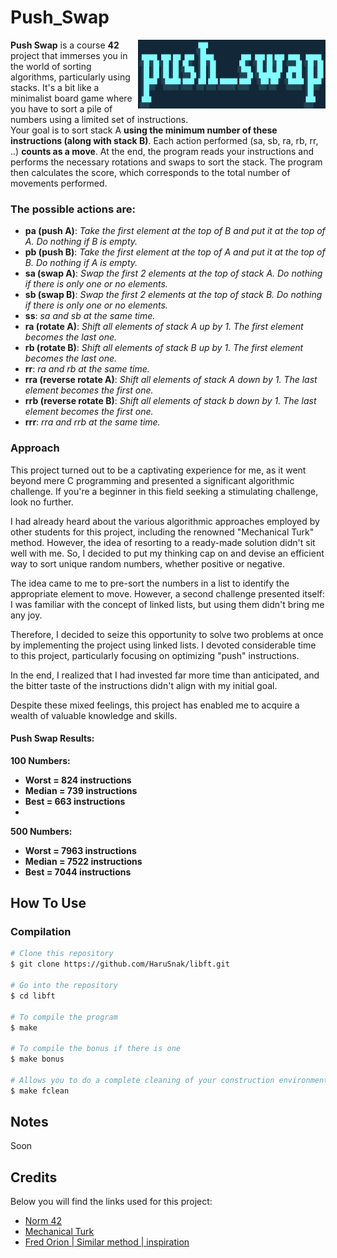 # Push_Swap

<img src="https://raw.githubusercontent.com/ridaelfagrouch/push_swap_42/main/assets/push_swap.png" align="right"
     alt="libft" width="300" height="110">

**Push Swap** is a course **42** project that immerses you in the world of sorting algorithms, particularly using stacks. It's a bit like a minimalist board game where you have to sort a pile of numbers using a limited set of instructions.<br>
Your goal is to sort stack A **using the minimum number of these instructions (along with stack B)**. Each action performed (sa, sb, ra, rb, rr, ..) **counts as a move**. At the end, the program reads your instructions and performs the necessary rotations and swaps to sort the stack. The program then calculates the score, which corresponds to the total number of movements performed.<br>

### **The possible actions are:**

* **pa (push A)**: *Take the first element at the top of B and put it at the top of A. Do nothing if B is empty.*
* **pb (push B)**: *Take the first element at the top of A and put it at the top of B. Do nothing if A is empty.*
* **sa (swap A)**: *Swap the first 2 elements at the top of stack A. Do nothing if there is only one or no elements.*
* **sb (swap B)**: *Swap the first 2 elements at the top of stack B. Do nothing if there is only one or no elements.*
* **ss**: *sa and sb at the same time.*
* **ra (rotate A)**: *Shift all elements of stack A up by 1. The first element becomes the last one.*
* **rb (rotate B)**: *Shift all elements of stack B up by 1. The first element becomes the last one.*
* **rr**: *ra and rb at the same time.*
* **rra (reverse rotate A)**: *Shift all elements of stack A down by 1. The last element becomes the first one.*
* **rrb (reverse rotate B)**: *Shift all elements of stack b down by 1. The last element becomes the first one.*
* **rrr**: *rra and rrb at the same time.*

### **Approach**

This project turned out to be a captivating experience for me, as it went beyond mere C programming and presented a significant algorithmic challenge. If you're a beginner in this field seeking a stimulating challenge, look no further.<br>

I had already heard about the various algorithmic approaches employed by other students for this project, including the renowned "Mechanical Turk" method. However, the idea of resorting to a ready-made solution didn't sit well with me. So, I decided to put my thinking cap on and devise an efficient way to sort unique random numbers, whether positive or negative.<br>

The idea came to me to pre-sort the numbers in a list to identify the appropriate element to move. However, a second challenge presented itself: I was familiar with the concept of linked lists, but using them didn't bring me any joy.<br>

Therefore, I decided to seize this opportunity to solve two problems at once by implementing the project using linked lists. I devoted considerable time to this project, particularly focusing on optimizing "push" instructions.<br>

In the end, I realized that I had invested far more time than anticipated, and the bitter taste of the instructions didn't align with my initial goal.<br>

Despite these mixed feelings, this project has enabled me to acquire a wealth of valuable knowledge and skills.<br>

#### **Push Swap Results:**

**100 Numbers:**

* **Worst = 824 instructions**
* **Median = 739 instructions**
* **Best = 663 instructions**
* 
**500 Numbers:**

* **Worst = 7963 instructions**
* **Median = 7522 instructions**
* **Best = 7044 instructions**

## How To Use

### **Compilation**

```bash
# Clone this repository
$ git clone https://github.com/HaruSnak/libft.git

# Go into the repository
$ cd libft

# To compile the program
$ make

# To compile the bonus if there is one
$ make bonus

# Allows you to do a complete cleaning of your construction environment
$ make fclean
```

## Notes

Soon
<!--<p align="left">
    <img src="https://image.noelshack.com/fichiers/2024/11/2/1710270009-125.png"
         alt="Sponsored by Evil Martians" width="216" height="164">
</p>-->



## Credits

Below you will find the links used for this project:

- [Norm 42](https://cdn.intra.42.fr/pdf/pdf/960/norme.en.pdf)
- [Mechanical Turk](https://en.wikipedia.org/wiki/Amazon_Mechanical_Turk)
- [Fred Orion | Similar method | inspiration](https://www.youtube.com/watch?v=2aMrmWOgLvU)
